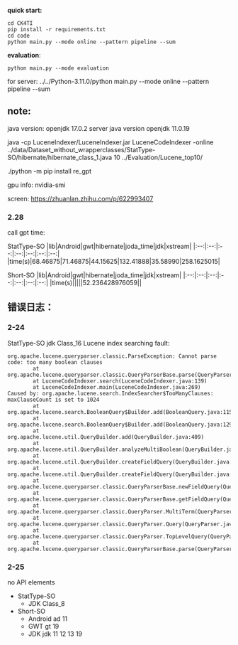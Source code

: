**quick start:**
```
cd CK4TI
pip install -r requirements.txt
cd code
python main.py --mode online --pattern pipeline --sum
```

**evaluation**:
```
python main.py --mode evaluation
```

for server: ../../Python-3.11.0/python main.py --mode online --pattern pipeline --sum

## note: 
java version: openjdk 17.0.2
server java version openjdk 11.0.19

java -cp LuceneIndexer/LuceneIndexer.jar LuceneCodeIndexer -online ../data/Dataset_without_wrapperclasses/StatType-SO/hibernate/hibernate_class_1.java 10 ../Evaluation/Lucene_top10/

./python -m pip install re_gpt

gpu info: nvidia-smi

screen: https://zhuanlan.zhihu.com/p/622993407

### 2.28
call gpt time:

StatType-SO
|lib|Android|gwt|hibernate|joda_time|jdk|xstream|
|:--:|:--:|:--:|:--:|:--:|:--:|:--:|
|time(s)|68.46875|71.46875|44.15625|132.41888|35.58990|258.1625015|

Short-SO
|lib|Android|gwt|hibernate|joda_time|jdk|xstream|
|:--:|:--:|:--:|:--:|:--:|:--:|:--:|
|time(s)|||||52.236428976059||

## 错误日志：
### 2-24
StatType-SO jdk Class_16 Lucene index searching fault:
```
org.apache.lucene.queryparser.classic.ParseException: Cannot parse code: too many boolean clauses
        at org.apache.lucene.queryparser.classic.QueryParserBase.parse(QueryParserBase.java:145)
        at LuceneCodeIndexer.search(LuceneCodeIndexer.java:139)
        at LuceneCodeIndexer.main(LuceneCodeIndexer.java:269)
Caused by: org.apache.lucene.search.IndexSearcher$TooManyClauses: maxClauseCount is set to 1024
        at org.apache.lucene.search.BooleanQuery$Builder.add(BooleanQuery.java:115)
        at org.apache.lucene.search.BooleanQuery$Builder.add(BooleanQuery.java:129)
        at org.apache.lucene.util.QueryBuilder.add(QueryBuilder.java:409)
        at org.apache.lucene.util.QueryBuilder.analyzeMultiBoolean(QueryBuilder.java:428)
        at org.apache.lucene.util.QueryBuilder.createFieldQuery(QueryBuilder.java:365)
        at org.apache.lucene.util.QueryBuilder.createFieldQuery(QueryBuilder.java:258)
        at org.apache.lucene.queryparser.classic.QueryParserBase.newFieldQuery(QueryParserBase.java:
        at org.apache.lucene.queryparser.classic.QueryParserBase.getFieldQuery(QueryParserBase.java:
        at org.apache.lucene.queryparser.classic.QueryParser.MultiTerm(QueryParser.java:680)
        at org.apache.lucene.queryparser.classic.QueryParser.Query(QueryParser.java:233)
        at org.apache.lucene.queryparser.classic.QueryParser.TopLevelQuery(QueryParser.java:223)
        at org.apache.lucene.queryparser.classic.QueryParserBase.parse(QueryParserBase.java:137)
```
### 2-25
no API elements
- StatType-SO
  - JDK Class_8
- Short-SO 
  - Android ad 11
  - GWT gt 19
  - JDK jdk 11 12 13 19